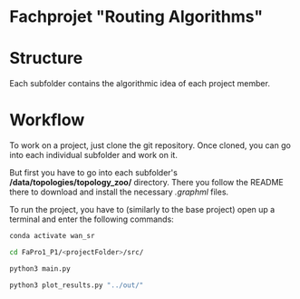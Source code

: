 # Fachprojet "Routing Algorithms"

# Structure
Each subfolder contains the algorithmic idea of each project member.

# Workflow
To work on a project, just clone the git repository.
Once cloned, you can go into each individual subfolder and work on it.

But first you have to go into each subfolder's **/data/topologies/topology_zoo/** directory.
There you follow the README there to download and install the necessary *.graphml* files.

To run the project, you have to (similarly to the base project) open up a terminal and enter the following commands:

```bash
conda activate wan_sr
```
```bash
cd FaPro1_P1/<projectFolder>/src/
```
```bash
python3 main.py
```
```bash
python3 plot_results.py "../out/"
```